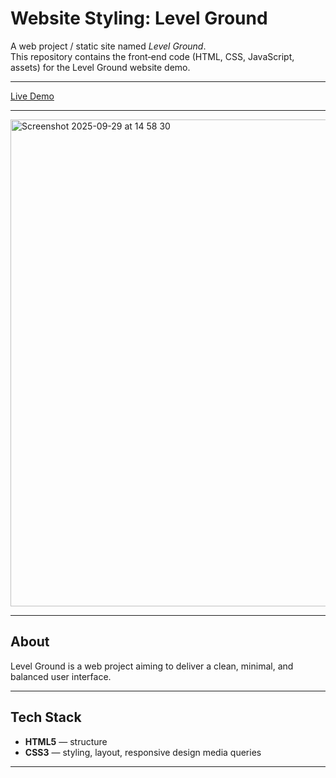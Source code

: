 # Website Styling: Level Ground

A web project / static site named *Level Ground*.  
This repository contains the front‑end code (HTML, CSS, JavaScript, assets) for the Level Ground website demo.

---

[Live Demo](https://angelbelroth.github.io/web-levelground/lg/index.html)

---

<img width="1600" height="779" alt="Screenshot 2025-09-29 at 14 58 30" src="https://github.com/user-attachments/assets/2ddd2019-289d-4557-a888-4ece0d8a8461" />


---

## About

Level Ground is a web project aiming to deliver a clean, minimal, and balanced user interface.  

---

## Tech Stack

- **HTML5** — structure  
- **CSS3** — styling, layout, responsive design  media queries
  
---
